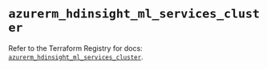 # `azurerm_hdinsight_ml_services_cluster`

Refer to the Terraform Registry for docs: [`azurerm_hdinsight_ml_services_cluster`](https://registry.terraform.io/providers/hashicorp/azurerm/2.99.0/docs/resources/hdinsight_ml_services_cluster).
